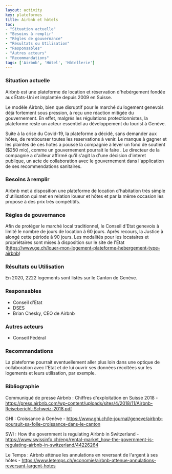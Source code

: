 ```yaml
---
layout: activity
key: plateformes
title: Airbnb et hôtels
toc:
- "Situation actuelle"
- "Besoins à remplir"
- "Règles de gouvernance"
- "Résultats ou Utilisation"
- "Responsables"
- "Autres acteurs"
- "Recommandations"
tags: ['Airbnb', 'Hôtel', 'Hôtellerie']
---
```


### Situation actuelle

Airbnb est une plateforme de location et réservation d'hebérgement fondée aux États-Uni et implantée depuis 2009 en Suisse.

Le modèle Airbnb, bien que disruptif pour le marché du logement genevois déjà fortement sous pression, à reçu une réaction mitigée du gouvernement. En effet, malgrés les régulations protectionnistes, la plateforme reste un acteur essentiel au développement du tourist à Genève.

Suite à la crise du Covid-19, la plateforme a décidé, sans demander aux hôtes, de rembourser toutes les reservations à venir. Le manque à gagner et les plaintes de ces hotes a poussé la compagnie à lever un fond de soutient ($250 mio), comme un gouvernement pourrait le faire . Le directeur de la compagnie a d'ailleur affirmé qu'il s'agit la d'une décision d'interet publique, un acte de collaboration avec le gouvernement dans l'application de ses recommendations sanitaires.

### Besoins à remplir

Airbnb met à disposition une plateforme de location d'habitation très simple d'utilisation qui met en relation loueur et hôtes et par la même occasion les propose à des prix très compétitifs.

### Règles de gouvernance

Afin de protéger le marché local traditionnel, le Conseil d'Etat genevois à limité le nombre de jours de location à 60 jours. Après recours, la Justice à alongé cette période à 90 jours. Les modalités pour les locataires et propriétaires sont mises à disposition sur le site de l'Etat (https://www.ge.ch/louer-mon-logement-plateforme-hebergement-type-airbnb) 

### Résultats ou Utilisation

En 2020, 2222 logements sont listés sur le Canton de Genève.

### Responsables

* Conseil d'Etat
* DSES
* Brian Chesky, CEO de Airbnb

### Autres acteurs

* Conseil Fédéral

### Recommandations

La plateforme pourrait eventuellement aller plus loin dans une optique de collaboration avec l'Etat et de lui ouvrir ses données récoltées sur les logements et leurs utilisation, par exemple. 

### Bibliographie

Communiqué de presse Airbnb : Chiffres d'exploitation en Suisse 2018 - https://press.airbnb.com/wp-content/uploads/sites/4/2018/11/Airbnb-Reisebericht-Schweiz-2018.pdf

GHI : Croissance à Genève - https://www.ghi.ch/le-journal/geneve/airbnb-poursuit-sa-folle-croissance-dans-le-canton

SWI : How the government is regulating Airbnb in Switzerland - https://www.swissinfo.ch/eng/rental-market_how-the-government-is-regulating-airbnb-in-switzerland/44226264

Le Temps : Airbnb atténue les annulations en reversant de l'argent à ses hôtes  - https://www.letemps.ch/economie/airbnb-attenue-annulations-reversant-largent-hotes